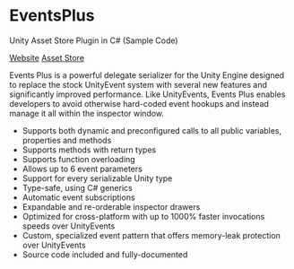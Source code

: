 # EventsPlus
Unity Asset Store Plugin in C# (Sample Code)

[Website](www.eventsplus.com)
[Asset Store](https://assetstore.unity.com/packages/tools/utilities/events-plus-88827)

Events Plus is a powerful delegate serializer for the Unity Engine designed to replace the stock UnityEvent system with several new features and significantly improved performance. Like UnityEvents, Events Plus enables developers to avoid otherwise hard-coded event hookups and instead manage it all within the inspector window.

- Supports both dynamic and preconfigured calls to all public variables, properties and methods
- Supports methods with return types
- Supports function overloading
- Allows up to 6 event parameters
- Support for every serializable Unity type
- Type-safe, using C# generics
- Automatic event subscriptions
- Expandable and re-orderable inspector drawers
- Optimized for cross-platform with up to 1000% faster invocations speeds over UnityEvents
- Custom, specialized event pattern that offers memory-leak protection over UnityEvents
- Source code included and fully-documented

